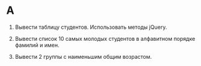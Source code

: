 
# A

1. Вывести таблицу студентов. Использовать методы jQuery.
 
2. Вывести список 10 самых молодых студентов в алфавитном порядке фамилий и имен.

3. Вывести 2 группы с наименьшим общим возрастом.
 
 